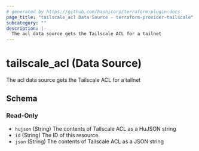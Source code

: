 ```yaml
---
# generated by https://github.com/hashicorp/terraform-plugin-docs
page_title: "tailscale_acl Data Source - terraform-provider-tailscale"
subcategory: ""
description: |-
  The acl data source gets the Tailscale ACL for a tailnet
---
```


# tailscale_acl (Data Source)

The acl data source gets the Tailscale ACL for a tailnet



<!-- schema generated by tfplugindocs -->
## Schema

### Read-Only

- `hujson` (String) The contents of Tailscale ACL as a HuJSON string
- `id` (String) The ID of this resource.
- `json` (String) The contents of Tailscale ACL as a JSON string
